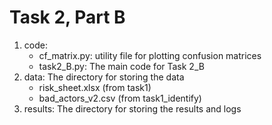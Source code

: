 # Task 2, Part B
1. code:
    + cf_matrix.py: utility file for plotting confusion matrices
    + task2_B.py: The main code for Task 2_B
2. data: The directory for storing the data
    + risk_sheet.xlsx (from task1)
    + bad_actors_v2.csv (from task1_identify)
3. results: The directory for storing the results and logs
